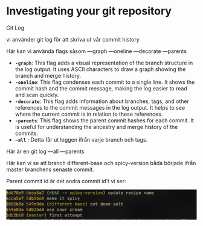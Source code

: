 # Investigating your git repository

Git Log

vi använder git log för att skriva ut vår commit history

Här kan vi använda flags såsom —graph —oneline —decorate —parents

- **`-graph`**: This flag adds a visual representation of the branch structure in the log output. It uses ASCII characters to draw a graph showing the branch and merge history.
- **`-oneline`**: This flag condenses each commit to a single line. It shows the commit hash and the commit message, making the log easier to read and scan quickly.
- **`-decorate`**: This flag adds information about branches, tags, and other references to the commit messages in the log output. It helps to see where the current commit is in relation to these references.
- **`-parents`**: This flag shows the parent commit hashes for each commit. It is useful for understanding the ancestry and merge history of the commits.
- **`—all`** : Detta får ut loggen ifrån varje branch och tags.

Här är en git log —all —parents

Här kan vi se att branch different-base och spicy-version båda började ifrån master branchens senaste commit.

Parent commit id är det andra commit id’t vi ser:

![Untitled](Investigating%20your%20git%20repository%2008cdfa38988f4b4395831500f0855960/Untitled.png)